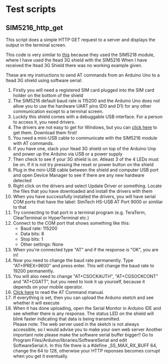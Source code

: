 # Test scripts

## SIM5216_http_get

This script does a simple HTTP GET request to a server and displays the output in the terminal screen.

This code is very similar to <a href="http://www.cooking-hacks.com/documentation/tutorials/arduino-3g-gprs-gsm-gps">this</a>
because they used the SIM5218 module, where I have used the Itead 3G shield with the SIM5216
When I have received the Itead 3G Shield there was no working example given.

These are my instructions to send AT commands from an Arduino Uno to a Itead 3G shield using software serial:
<ol>
<li>Firstly you will need a registered SIM card plugged into the SIM card holder on the bottom of the shield</li>
<li>The SIM5216 default baud rate is 115200 and the Arduino Uno does not allow you to use the hardware UART pins (D0 and D1) for any other communication except to a terminal screen.</li>
<li>Luckily this shield comes with a debuggable USB interface. For a person to access it, you need drivers.</li>
<li>The drivers are not easy to get for Windows, but you can <a href="https://github.com/jeanbritz/ArduinoSkripsie/blob/master/WindowsDrivers_SIM5218_2.4.00.rar">click here</a> to get them. Download them first!</li>
<li>You need a mini-USB cable to communicate with the SIM5216 module with AT commands. </li>
<li>If you have one, stack your Itead 3G shield on top of the Arduino Unp and power up the Arduino via USB or a power supply</li>
<li>Then check to see if your 3G shield is on. Atleast 3 of the 4 LEDs must be on. If it is not try pressing the reset or power button on the shield</li>
<li>Plug in the mini-USB cable between the shield and computer USB port and open Device Manager to see if there are any new hardware detected</li>
<li>Right click on the drivers and select Update Driver or something. Locate the files that you have downloaded and install the drivers with them</li> 
<li>When you have successfully installed the drivers, you will have serial COM ports that have the label: SimTech HS-USB AT Port 9000 or simlilar to that </li>
<li>Try connecting to that port in a terminal program (e.g. TeraTerm, ClearTerminal or HyperTerminal etc.)</li>
<li>Connect to the COM port that shows something like this:
  <ul>
  <li>Baud rate: 115200</li>
<li>Data bits: 8</li>
<li>Stop bits: 1</li>
<li>Other settings: None</li>
</ul></li>
<li>When you're connected type "AT" and if the response is "OK", you are in!</li>
<li>Now you need to change the baud rate permanently. Type "AT+IPREX=9600" and press enter. This will change the baud rate to 19200 permanently.</li>
<li>You will also need to change "AT+CSOCKAUTH", "AT+CGSOCKCONT" and "AT+CGATT", but you need to look it up yourself, because it depends on your mobile operator.</li>
<li><a href="http://www.simcom.ee/documents/wcdma-hspa/sim5216/SIM5216J_AT_Command_Manual_V1.02.pdf">Click here</a> to read the AT Command manual.</li>
<li>If everything is set, then you can upload the Arduino sketch and see whether it will execute</li>
<li>When it has done uploading, open the Serial Monitor in Arduino IDE and see whether there is any response. The status LED on the shield will blink faster indicating that data is being transmitted.</li>
Please note: The web server used in the sketch is not always accessible, so I would advise you to make your own web server
Another important note please make the software serial buffer bigger!! Go to Program Files/Arduino/libraries/SoftwareSerial and edit SoftwareSerial.h. In this file there is a #define _SS_MAX_RX_BUFF 64, change the 64 to 128, otherwise your HTTP reponses becomes corrupt when you get it eventually.

</ol>





